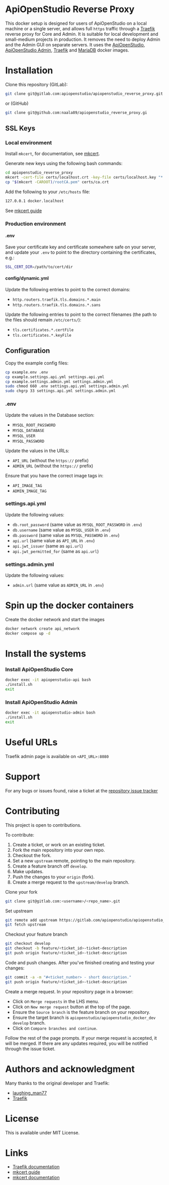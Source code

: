 ApiOpenStudio Reverse Proxy
=============================

This docker setup is designed for users of ApiOpenStudio on a local machine or a single server, and allows full `https`
traffic through a [Traefik][traefik_docs] reverse proxy for Core and Admin. It is suitable for local development and
small-medium projects in production. It removes the need to deploy Admin and the Admin GUI on separate servers. It uses
the [ApiOpenStudio][api_docker_image], [ApiOpenStudio Admin][admin_docker_image], [Traefik][traefik_docker_image]
and [MariaDB][mariadb_docker_image] docker images.

Installation
============

Clone this repository (GitLab):

```bash
git clone git@gitlab.com:apiopenstudio/apiopenstudio_reverse_proxy.git
```

or (GitHub)

```bash
git clone git@github.com:naala89/apiopenstudio_reverse_proxy.gi
```

SSL Keys
--------

### Local environment

Install `mkcert`, for documentation, see [mkcert][mkcert].

Generate new keys using the following bash commands:

```bash
cd apiopenstudio_reverse_proxy
mkcert -cert-file certs/localhost.crt -key-file certs/localhost.key "*.docker.localhost"
cp "$(mkcert -CAROOT)/rootCA.pem" certs/ca.crt
```

Add the following to your `/etc/hosts` file:

```bash
127.0.0.1 docker.localhost
```

See [mkcert guide][mkcert_guide]

### Production environment

#### .env

Save your certificate key and certificate somewhere safe on your server, and update your `.env` to point to the
directory containing the certificates, e.g.:

```bash
SSL_CERT_DIR=/path/to/cert/dir
```

#### config/dynamic.yml

Update the following entries to point to the correct domains:

* `http.routers.traefik.tls.domains.*.main`
* `http.routers.traefik.tls.domains.*.sans`

Update the following entries to point to the correct filenames (the path to the files should remain `/etc/certs/`):

* `tls.certificates.*.certFile`
* `tls.certificates.*.keyFile`

Configuration
-------------

Copy the example config files:

```bash
cp example.env .env
cp example.settings.api.yml settings.api.yml
cp example.settings.admin.yml settings.admin.yml
sudo chmod 660 .env settings.api.yml settings.admin.yml
sudo chgrp 33 settings.api.yml settings.admin.yml
```

### .env

Update the values in the Database section:

- `MYSQL_ROOT_PASSWORD`
- `MYSQL_DATABASE`
- `MYSQL_USER`
- `MYSQL_PASSWORD`

Update the values in the URLs:

- `API_URL` (without the `https://` prefix)
- `ADMIN_URL` (without the `https://` prefix)

Ensure that you have the correct image tags in:

- `API_IMAGE_TAG`
- `ADMIN_IMAGE_TAG`

### settings.api.yml

Update the following values:

- `db.root_password` (same value as `MYSQL_ROOT_PASSWORD` in `.env`)
- `db.username` (same value as `MYSQL_USER` in `.env`)
- `db.password` (same value as `MYSQL_PASSWORD` in `.env`)
- `api.url` (same value as `API_URL` in `.env`)
- `api.jwt_issuer` (same as `api.url`)
- `api.jwt_permitted_for` (same as `api.url`)

### settings.admin.yml

Update the following values:

- `admin.url` (same value as `ADMIN_URL` in `.env`)

Spin up the docker containers
=============================

Create the docker network and start the images

```bash
docker network create api_network
docker compose up -d
```

Install the systems
===================

### Install ApiOpenStudio Core

```bash
docker exec -it apiopenstudio-api bash
./install.sh
exit
````

### Install ApiOpenStudio Admin

```bash
docker exec -it apiopenstudio-admin bash
./install.sh
exit
```

Useful URLs
===========

Traefik admin page is available on `<API_URL>:8080`

Support
=======

For any bugs or issues found, raise a ticket at the [repository issue tracker][bug_tracker]

Contributing
============

This project is open to contributions.

To contribute:

1. Create a ticket, or work on an existing ticket.
1. Fork the main repository into your own repo.
1. Checkout the fork.
1. Set a new `upstream` remote, pointing to the main repository.
1. Create a feature branch off `develop`.
1. Make updates.
1. Push the changes to your `origin` (fork).
1. Create a merge request to the `upstream/develop` branch.

Clone your fork

```bash
git clone git@gitlab.com:<username>/<repo_name>.git
```

Set upstream

```bash
git remote add upstream https://gitlab.com/apiopenstudio/apiopenstudio_reverse_proxy
git fetch upstream
```

Checkout your feature branch

```bash
git checkout develop
git checkout -b feature/<ticket_id>-ticket-description
git push origin feature/<ticket_id>-ticket-description
```

Code and push changes. After you've finished creating and testing your changes:

```bash
git commit -a -m "#<ticket_number> - short description."
git push origin feature/<ticket_id>-ticket-description
```

Create a merge request. In your repository page in a browser:

* Click on `Merge requests` in the LHS menu.
* Click on `New merge request` button at the top of the page.
* Ensure the `Source branch` is the feature branch on your repository.
* Ensure the target branch is `apiopenstudio/apiopenstudio_docker_dev`
  `develop` branch.
* Click on `Compare branches and continue`.

Follow the rest of the page prompts. If your merge request is accepted, it will
be merged. If there are any updates required, you will be notified through the
issue ticket.

Authors and acknowledgment
==========================

Many thanks to the original developer and Traefik:

* [laughing_man77][laughing_man77]
* [Traefik][traefik_docs]

License
=======

This is available under MIT License.

Links
=====

* [Traefik documentation][traefik_docs]
* [mkcert guide][mkcert_guide]
* [mkcert documentation][mkcert]

[api_docker_image]: https://hub.docker.com/r/naala89/apiopenstudio

[admin_docker_image]: https://hub.docker.com/r/naala89/apiopenstudio_admin

[mariadb_docker_image]: https://hub.docker.com/_/mariadb

[traefik_docker_image]: https://hub.docker.com/_/traefik

[traefik_docs]: https://doc.traefik.io/traefik/

[mkcert_guide]: https://github.com/FiloSottile/mkcert

[mkcert]: https://github.com/FiloSottile/mkcert

[bug_tracker]: https://gitlab.com/apiopenstudio/apiopenstudio_reverse_proxy/-/issues

[laughing_man77]: https://gitlab.com/laughing_man77
